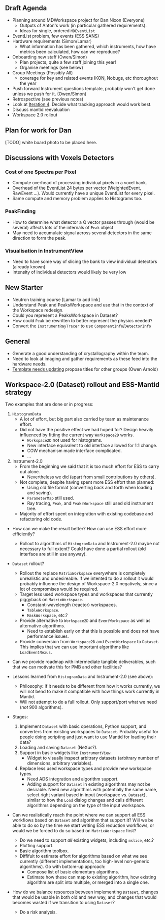 ## Draft Agenda

* Planning around MDWorkspace project for Dan Nixon (Everyone)
  * Outputs of Anton's work (in particular gathered requirements).
  * Ideas for single, ordered `MDEventList`
* EventList problem, few events (ESS SANS)
* Hardware requirements (Simon/Lamar)
  * What information has been gathered, which instruments, how have metrics been calculated, how can we reproduce?
* Onboarding new staff (Owen/Simon)
  * Plan projects, quite a few staff joining this year!
  * Organise meetings (see below)
* Group Meetings (Possibly All)
  * coverage for key and related events IKON, Nobugs, etc thoroughout the year
* Push forward Instrument questions template, probably won't get done unless we push for it. (Owen/Simon)
* Retrospective (see previous notes)
* Look at [Iteration 4](https://jira.esss.lu.se/secure/RapidBoard.jspa?rapidView=501&projectKey=DR&view=planning.nodetail). Decide what tracking approach would work best.
* Discuss mantid reevaluation 
* Workspace 2.0 rollout

## Plan for work for Dan

[TODO] white board photo to be placed here.

## Discussions with Voxels Detectors

### Cost of one Spectra per Pixel
* Compute overhead of processing individual pixels in a voxel bank.
* Overhead of the EventList 24 bytes per vector (WeightedEvent, RawEvent ...). Would currently have a unique EventList for every pixel. 
* Same compute and memory problem applies to Histograms too. 
### PeakFinding
* How to determine what detector a Q vector passes through (would be several) affects lots of the internals of `Peak` object
* May need to accumulate signal across several detectors in the same direction to form the peak. 
### Visualisation in InstrumentView
* Need to have some way of slicing the bank to view individual detectors (already known)
* Intensity of individual detectors would likely be very low

## New Starter
* Neutron training course [Lamar to add link]
* Understand Peak and PeaksWorkspace and use that in the context of the Workspace redesign. 
 * Could you represent a PeaksWorkspace in Dataset?
 * How could `Peak` be rewritten to better represent the physics needed?
 * Convert the `InstrumentRayTracer` to use `ComponentInfo`/`DetectorInfo`

## General 
* Generate a good understanding of crystallography within the team.
* Need to look at imaging and gather requirements as these feed into the hardware needs.
* [Template needs updating](https://confluence.esss.lu.se/display/DAM/Template+for+DMSC+page+in+instrument+wiki) propose titles for other groups (Owen Arnold)

## Workspace-2.0 (Dataset) rollout and ESS-Mantid strategy

Two examples that are done or in progress:
1. `HistogramData`
   - A lot of effort, but big part also carried by team as maintenance effort.
   - Did not have the positive effect we had hoped for?
     Design heavily influenced by fitting the current way `Workspace2D` works.
     - `Workspace2D` not used for histograms.
     - New interface equivalent to old interface allowed for 1:1 change.
     - COW mechanism made interface complicated.
     - ...
2. Instrument-2.0
   - From the beginning we said that it is too much effort for ESS to carry out alone.
     - Nevertheless we did (apart from small contributions by others).
   - Not complete, despite having spent more ESS effort than planned:
     - Using old file format (converting back and forth when loading and saving).
     - `ParameterMap` still used.
     - Ray tracing, `Peak`, and `PeaksWorkspace` still used old instrument tree.
   - Majority of effort spent on integration with existing codebase and refactoring old code.

- How can we make the result better?
  How can use ESS effort more efficiently?
  - Rollout to algorithms of `HistogramData` and Instrument-2.0 maybe not necessary to full extent?
    Could have done a partial rollout (old interface are still in use anyway).

- `Dataset` rollout?
  - Rollout the replace `MatrixWorkspace` everywhere is completely unrealistic and undesireable.
    If we intented to do a rollout it would probably influence the design of Workspace-2.0 negatively, since a lot of compromises would be required.
  - Target less used workspace types and workspaces that currently piggyback on `MatrixWorkspace`.
    - Constant-wavelength (reactor) workspaces.
    - `TableWorkspace`.
    - `MaskWorkspace`, etc.?
  - Provide alternative to `Workspace2D` and `EventWorkspace` as well as alternative algorithms.
    - Need to establish early on that this is possible and does not have performance issues.
  - Provide conversion from `Workspace2D` and `EventWorkspace` to `Dataset`.
    This implies that we can use important algorithms like `LoadEventNexus`.
- Can we provide roadmap with intermediate tangible deliverables, such that we can motivate this for PMB and other facilities?
- Lessons learned from `HistogramData` and Instrument-2.0 (see above):
  - Philosophy: If it needs to be different from how it works currently, we will not bend to make it compatible with how things work currently in Mantid.
  - Will not attempt to do a full rollout.
    Only support/port what we need (*not* 900 algorithms).
- Stages:
  1. Implement `Dataset` with basic operations, Python support, and converters from existing workspaces to `Dataset`.
     Probably useful for people doing scripting and just want to use Mantid for loading their data?
  1. Loading and saving `Dataset` (NeXus?).
  1. Support in basic widgets like `InstrumentView`.
     - Widget to visually inspect arbitrary datasets (arbitrary number of dimensions, arbitrary variables).
  1. Replace less used workspace types and provide new workspace types.
     - Need ADS integration and algorithm support.
     - Adding support for `Dataset` in existing algorithms may not be desirable.
       Need new algorithms with potentially the same name, select right variant based in input (workspace vs. `Dataset`), similar to how the `Load` dialog changes and calls different algorithms depending on the type of the input workspace.
- Can we realistically reach the point where we can support all ESS workflows based on `Dataset` and algorithm that support it?
  Will we be able to do so by the time we start writing ESS reduction workflows, or would we be forced to do so based on `MatrixWorkspace` first?
  - Do we need to support *all* existing widgets, including `mslice`, etc.?
  - Plotting support.
  - Basic algorithm toolbox.
  - Diffifult to estimate effort for algorithms based on what we see currently (different implementations, too high-level non-generic algorithms).
    Go with bottom-up approach:
    - Compose list of basic elementary algorithms.
    - Estimate how these can map to existing algorithm, how existing algorithm are split into multiple, or merged into a single one.

- How do we balance resources between implementing `Dataset`, changes that would be usable in both old and new way, and changes that would becomes wasted if we transition to using `Dataset`?
  - Do a risk analysis.
